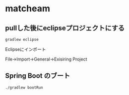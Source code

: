 # matcheam

## pullした後にeclipseプロジェクトにする

`gradlew eclipse`

Eclipseにインポート

File->Import->General->Exisiring Project

## Spring Boot のブート

`./gradlew bootRun`
